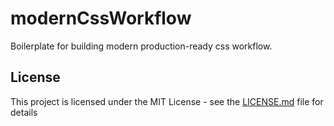 # modernCssWorkflow

Boilerplate for building modern production-ready css workflow.

## License

This project is licensed under the MIT License - see the [LICENSE.md](LICENSE.md) file for details

